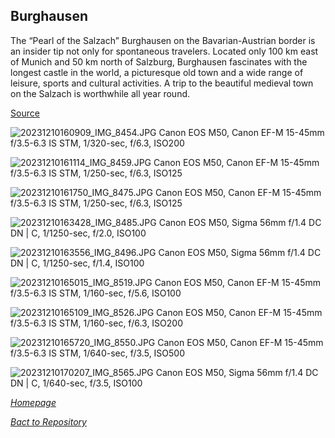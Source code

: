 ## Burghausen

The “Pearl of the Salzach” Burghausen on the Bavarian-Austrian border is an insider tip not only for spontaneous travelers. Located only 100 km east of Munich and 50 km north of Salzburg, Burghausen fascinates with the longest castle in the world, a picturesque old town and a wide range of leisure, sports and cultural activities. A trip to the beautiful medieval town on the Salzach is worthwhile all year round.

[Source](https://www.visit-burghausen.com/en)


![20231210160909_IMG_8454.JPG](/Shutter101/photos/Burghausen/img/20231210160909_IMG_8454.JPG)
Canon EOS M50, Canon EF-M 15-45mm f/3.5-6.3 IS STM, 1/320-sec, f/6.3, ISO200

![20231210161114_IMG_8459.JPG](/Shutter101/photos/Burghausen/img/20231210161114_IMG_8459.JPG)
Canon EOS M50, Canon EF-M 15-45mm f/3.5-6.3 IS STM, 1/250-sec, f/6.3, ISO125

![20231210161750_IMG_8475.JPG](/Shutter101/photos/Burghausen/img/20231210161750_IMG_8475.JPG)
Canon EOS M50, Canon EF-M 15-45mm f/3.5-6.3 IS STM, 1/250-sec, f/6.3, ISO125

![20231210163428_IMG_8485.JPG](/Shutter101/photos/Burghausen/img/20231210163428_IMG_8485.JPG)
Canon EOS M50, Sigma 56mm f/1.4 DC DN | C, 1/1250-sec, f/2.0, ISO100

![20231210163556_IMG_8496.JPG](/Shutter101/photos/Burghausen/img/20231210163556_IMG_8496.JPG)
Canon EOS M50, Sigma 56mm f/1.4 DC DN | C, 1/1250-sec, f/1.4, ISO100

![20231210165015_IMG_8519.JPG](/Shutter101/photos/Burghausen/img/20231210165015_IMG_8519.JPG)
Canon EOS M50, Canon EF-M 15-45mm f/3.5-6.3 IS STM, 1/160-sec, f/5.6, ISO100

![20231210165109_IMG_8526.JPG](/Shutter101/photos/Burghausen/img/20231210165109_IMG_8526.JPG)
Canon EOS M50, Canon EF-M 15-45mm f/3.5-6.3 IS STM, 1/160-sec, f/6.3, ISO200

![20231210165720_IMG_8550.JPG](/Shutter101/photos/Burghausen/img/20231210165720_IMG_8550.JPG)
Canon EOS M50, Canon EF-M 15-45mm f/3.5-6.3 IS STM, 1/640-sec, f/3.5, ISO500

![20231210170207_IMG_8565.JPG](/Shutter101/photos/Burghausen/img/20231210170207_IMG_8565.JPG)
Canon EOS M50, Sigma 56mm f/1.4 DC DN | C, 1/640-sec, f/3.5, ISO100


*[Homepage](README.md)*

*[Bact to Repository](https://github.com/23W-GBAC/Shutter101/tree/main)*

